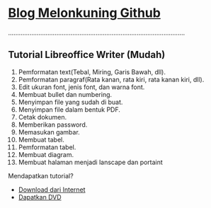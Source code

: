 # [Blog Melonkuning Github](https://kuriyantoadi.github.io/melonkuning/)
...................................................................................................

## Tutorial Libreoffice Writer (Mudah)

1. Pemformatan text(Tebal, Miring, Garis Bawah, dll).
2. Pemformatan paragraf(Rata kanan, rata kiri, rata kanan kiri, dll).
3. Edit ukuran font, jenis font, dan warna font.
4. Membuat bullet dan numbering.
5. Menyimpan file yang sudah di buat.
6. Menyimpan file dalam bentuk PDF.
7. Cetak dokumen.
8. Memberikan password.
9. Memasukan gambar.
10. Membuat tabel.
11. Pemformatan tabel.
12. Membuat diagram.
13. Membuat halaman menjadi lanscape dan portaint

Mendapatkan tutorial?
- [Download dari Internet](https://kuriyantoadi.github.io/melonkuning/libreoffice-writer-mudah-unduh)
- [Dapatkan DVD](https://kuriyantoadi.github.io/melonkuning/libreoffice-writer-DVD)
